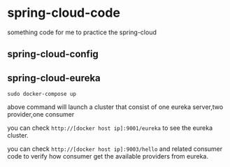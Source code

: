 # spring-cloud-code

something code for me to practice the spring-cloud

## spring-cloud-config

## spring-cloud-eureka

    sudo docker-compose up
    
above command will launch a cluster that consist of one eureka server,two provider,one consumer

you can check `http://[docker host ip]:9001/eureka` to see the eureka cluster.

you can check `http://[docker host ip]:9003/hello` and related consumer code to verify how consumer get the available providers from eureka.